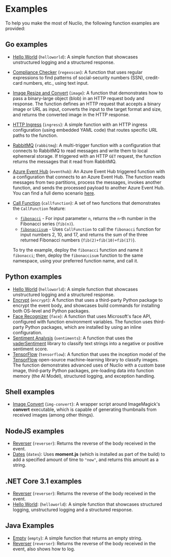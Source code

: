 # Examples

To help you make the most of Nuclio, the following function examples are provided:

## Go examples

- [Hello World](golang/helloworld) (`helloworld`): A simple function that showcases unstructured logging and a structured response.
- [Compliance Checker](golang/regexscan) (`regexscan`): A function that uses regular expressions to find patterns of social-security numbers (SSN), credit-card numbers, etc., using text input.
- [Image Resize and Convert](golang/image) (`image`): A function that demonstrates how to pass a binary-large object (blob) in an HTTP request body and response. The function defines an HTTP request that accepts a binary image or URL as input, converts the input to the target format and size, and returns the converted image in the HTTP response.
- [HTTP Ingress](golang/ingress) (`ingress`): A simple function with an HTTP ingress configuration (using embedded YAML code) that routes specific URL paths to the function.
- [RabbitMQ](golang/rabbitmq) (`rabbitmq`): A multi-trigger function with a configuration that connects to RabbitMQ to read messages and write them to local ephemeral storage. If triggered with an HTTP `GET` request, the function returns the messages that it read from RabbitMQ.
- [Azure Event Hub](golang/eventhub) (`eventhub`): An Azure Event Hub triggered function with a configuration that connects to an Azure Event Hub. The function reads messages from two partitions, process the messages, invokes another function, and sends the processed payload to another Azure Event Hub. You can find a full demo scenario [here](https://github.com/nuclio/demos/tree/master/fleet-alarm-detection-azure).
- [Call Function](golang/callfunction) (`callfunction`): A set of two functions that demonstrates the `CallFunction` feature:

    - [`fibonacci`](golang/callfunction/fibonacci/fibonacci.go) - For input parameter `n`, returns the `n`-th number in the Fibonacci series (`fib(n)`).
    - [`fibonaccisum`](golang/callfunction/fibonacci/fibonaccisum.go) - Uses `CallFunction` to call the `fibonacci` function for input numbers 2, 10, and 17, and returns the sum of the three returned Fibonacci numbers (`fib(2)+fib(10)+fib(17)`).

    To try the example, deploy the `fibonacci` function and name it `fibonacci`; then, deploy the `fibonaccisum` function to the same namespace, using your preferred function name, and call it.

## Python examples

- [Hello World](python/helloworld) (`helloworld`): A simple function that showcases unstructured logging and a structured response.
- [Encrypt](python/encrypt) (`encrypt`): A function that uses a third-party Python package to encrypt the event body, and showcases build commands for installing both OS-level and Python packages.
- [Face Recognizer](python/facerecognizer) (`face`): A function that uses Microsoft's face API, configured with function environment variables. The function uses third-party Python packages, which are installed by using an inline configuration.
- [Sentiment Analysis](python/sentiments) (`sentiments`): A function that uses the [vaderSentiment](https://github.com/cjhutto/vaderSentiment) library to classify text strings into a negative or positive sentiment score.
- [TensorFlow](python/tensorflow) (`tensorflow`): A function that uses the inception model of the [TensorFlow](https://www.tensorflow.org/) open-source machine-learning library to classify images. The function demonstrates advanced uses of Nuclio with a custom base image, third-party Python packages, pre-loading data into function memory (the AI Model), structured logging, and exception handling.

## Shell examples

- [Image Convert](shell/img-convert) (`img-convert`): A wrapper script around ImageMagick's **convert** executable, which is capable of generating thumbnails from received images (among other things). 

## NodeJS examples

- [Reverser](nodejs/reverser) (`reverser`): Returns the reverse of the body received in the event.
- [Dates](nodejs/dates) (`dates`): Uses **moment.js** (which is installed as part of the build) to add a specified amount of time to `"now"`, and returns this amount as a string.

## .NET Core 3.1 examples

- [Reverser](dotnetcore/reverser) (`reverser`): Returns the reverse of the body received in the event.
- [Hello World](dotnetcore/helloworld):  (`helloworld`): A simple function that showcases structured logging, unstructured logging and a structured response.

## Java Examples

- [Empty](java/empty) (`empty`): A simple function that returns an empty string.
- [Reverser](java/reverser) (`reverser`): Returns the reverse of the body received in the event, also shows how to log.
